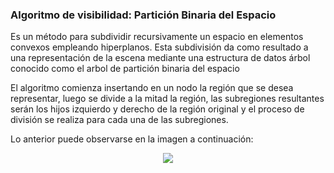 ### **Algoritmo de visibilidad: Partición Binaria del Espacio**

Es un método para subdividir recursivamente un espacio en elementos convexos
empleando hiperplanos. Esta subdivisión da como resultado a una
representación de la escena mediante una estructura de datos árbol
conocido como el arbol de partición binaria del espacio

El algoritmo comienza insertando en un nodo la región que se desea representar,
luego se divide a la mitad la región, las subregiones resultantes serán los hijos
izquierdo y derecho de la región original y el proceso de división se realiza
para cada una de las subregiones.

Lo anterior puede observarse en la imagen a continuación:

<div align="center">
  <img src="../BSP3.gif">
</div>
